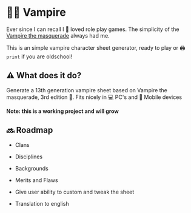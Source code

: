 #  🧛‍♂️ Vampire

Ever since I can recall I 🖤 loved role play games.
The simplicity of the [Vampire the masquerade](https://www.amazon.com.br/Vampire-Masquerade-White-Wolf-Publishing/dp/1565042492) always had me.

This is an simple vampire character sheet generator, ready to play or 🖨 `print` if you are oldschool!  

## ⚠️ What does it do?

Generate a 13th generation vampire sheet based on Vampire the masquerade, 3rd edition 📗.
Fits nicely in 💻 PC's and 📱 Mobile devices

**Note: this is a working project and will grow**

## 🔜 Roadmap

- Clans
- Disciplines
- Backgrounds
- Merits and Flaws

- Give user ability to custom and tweak the sheet
- Translation to english 